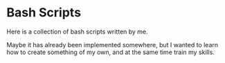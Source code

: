 # Bash Scripts

Here is a collection of bash scripts written by me.

Maybe it has already been implemented somewhere, but I wanted to learn how to
create something of my own, and at the same time train my skills.
